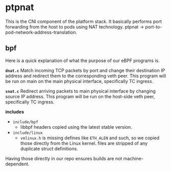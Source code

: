 # ptpnat

This is the CNI component of the platform stack. It basically performs port forwarding from the host to pods using 
NAT technology. ptpnat -> port-to-pod-network-address-translation.

## bpf

Here is a quick explanation of what the purpose of our eBPF programs is.

**`dnat.c`**
Match incoming TCP packets by port and change their destination IP address and redirect them to the corresponding veth peer. 
This program will be run on main on the main physical interface, specifically TC ingress.

**`snat.c`**
Redirect arriving packets to main physical interface by changing source IP address.
This program will be run on the host-side veth peer, specifically TC ingress.

**includes**
* `include/bpf`
  * libbpf headers copied using the latest stable version.
* `include/linux`
  * `vmlinux.h` is missing defines like `ETH_ALEN` and such, so we copied those directly from the Linux kernel.
     files are stripped of any duplicate struct definitions.

Having those directly in our repo ensures builds are not machine-dependent.
